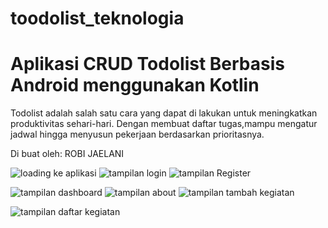 # toodolist_teknologia

# Aplikasi CRUD Todolist Berbasis Android menggunakan Kotlin

Todolist adalah salah satu cara yang dapat di lakukan untuk meningkatkan produktivitas sehari-hari. Dengan membuat daftar tugas,mampu mengatur jadwal hingga menyusun pekerjaan berdasarkan prioritasnya.<br>

Di buat oleh:
ROBI JAELANI

![loading ke aplikasi](https://user-images.githubusercontent.com/100406459/197551167-473ff1e1-f13e-4590-ae65-7d4a41e16282.jpeg) ![tampilan login](https://user-images.githubusercontent.com/100406459/197551772-d912720f-6200-4540-b1e7-9d2cf99c0c75.jpeg) ![tampilan Register](https://user-images.githubusercontent.com/100406459/197552077-eb86cbbc-19e6-4aea-a299-90146707a62d.jpeg) 

![tampilan dashboard](https://user-images.githubusercontent.com/100406459/197552488-7531f874-0cf6-482e-a5d3-6e149f5a72f3.jpeg) ![tampilan about](![Untitled-1](https://github.com/user-attachments/assets/e5de93a3-d79c-4c09-b160-73551ad4119c)
) ![tampilan tambah kegiatan](https://user-images.githubusercontent.com/100406459/197553279-43500d92-60f7-4762-9bc6-88ef18ed5e9f.jpeg) 

![tampilan daftar kegiatan](https://user-images.githubusercontent.com/100406459/197553673-68ffc57b-d30d-42a9-8add-baa134b9fb81.jpeg)



